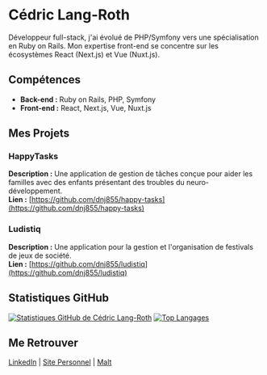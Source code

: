 # Cédric Lang-Roth

Développeur full-stack, j'ai évolué de PHP/Symfony vers une spécialisation en Ruby on Rails. Mon expertise front-end se concentre sur les écosystèmes React (Next.js) et Vue (Nuxt.js).

## Compétences

- **Back-end :** Ruby on Rails, PHP, Symfony
- **Front-end :** React, Next.js, Vue, Nuxt.js

## Mes Projets

### HappyTasks
**Description :** Une application de gestion de tâches conçue pour aider les familles avec des enfants présentant des troubles du neuro-développement.  
**Lien :** [https://github.com/dnj855/happy-tasks](https://github.com/dnj855/happy-tasks)

### Ludistiq
**Description :** Une application pour la gestion et l'organisation de festivals de jeux de société.  
**Lien :** [https://github.com/dnj855/ludistiq](https://github.com/dnj855/ludistiq)

## Statistiques GitHub

[![Statistiques GitHub de Cédric Lang-Roth](https://github-readme-stats.vercel.app/api?username=dnj855&show_icons=true&theme=transparent)](https://github.com/anuraghazra/github-readme-stats)
[![Top Langages](https://github-readme-stats.vercel.app/api/top-langs/?username=dnj855&layout=compact&theme=transparent)](https://github.com/anuraghazra/github-readme-stats)

## Me Retrouver

[LinkedIn](https://linkedin.com/in/clangroth) | [Site Personnel](https://www.clangroth.fr) | [Malt](https://www.malt.fr/profile/cedriclangroth)
